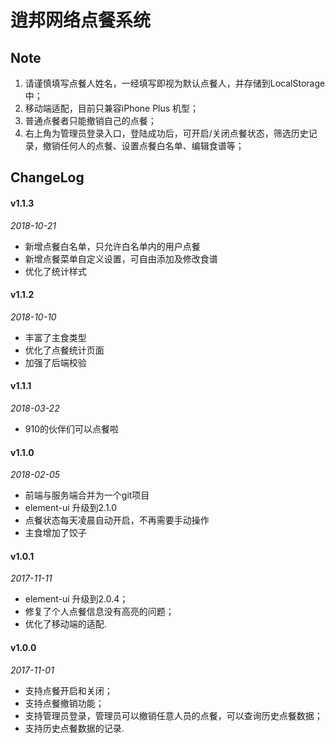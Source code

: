 # 逍邦网络点餐系统	

## Note

1. 请谨慎填写点餐人姓名，一经填写即视为默认点餐人，并存储到LocalStorage中；
2. 移动端适配，目前只兼容iPhone Plus 机型；
3. 普通点餐者只能撤销自己的点餐；
4. 右上角为管理员登录入口，登陆成功后，可开启/关闭点餐状态，筛选历史记录，撤销任何人的点餐、设置点餐白名单、编辑食谱等；

## ChangeLog

#### v1.1.3

*2018-10-21*

- 新增点餐白名单，只允许白名单内的用户点餐
- 新增点餐菜单自定义设置，可自由添加及修改食谱
- 优化了统计样式

#### v1.1.2

*2018-10-10*

- 丰富了主食类型
- 优化了点餐统计页面
- 加强了后端校验

#### v1.1.1

*2018-03-22*

* 910的伙伴们可以点餐啦

#### v1.1.0

*2018-02-05*

* 前端与服务端合并为一个git项目
* element-ui 升级到2.1.0
* 点餐状态每天凌晨自动开启，不再需要手动操作
* 主食增加了饺子

#### v1.0.1

*2017-11-11*

* element-ui 升级到2.0.4；
* 修复了个人点餐信息没有高亮的问题；
* 优化了移动端的适配.

#### v1.0.0

*2017-11-01*

* 支持点餐开启和关闭；
* 支持点餐撤销功能；
* 支持管理员登录，管理员可以撤销任意人员的点餐，可以查询历史点餐数据；
* 支持历史点餐数据的记录.





